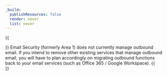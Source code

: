 ```yaml
---
_build:
  publishResources: false
  render: never
  list: never
---
```


{{<Aside type="note" header="Note">}}
Email Security (formerly Area 1) does not currently manage outbound email. If you intend to remove other existing services that manage outbound email, you will have to plan accordingly on migrating outbound functions back to your email services (such as Office 365 / Google Workspace).
{{</Aside>}} 